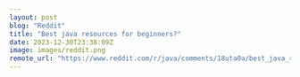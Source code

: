 ```yaml
---
layout: post
blog: "Reddit"
title: "Best java resources for beginners?"
date: 2023-12-30T23:38:09Z
image: images/reddit.png
remote_url: "https://www.reddit.com/r/java/comments/18uta0a/best_java_resources_for_beginners/"
---
```

